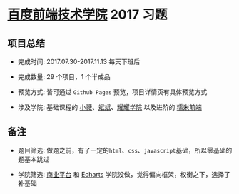 # [百度前端技术学院][百度前端技术学院] 2017 习题

## 项目总结

* 完成时间: 2017.07.30-2017.11.13 每天下班后

* 完成数量: 29 个项目，1 个半成品

* 预览方式: 皆可通过 `Github Pages` 预览，项目详情页有具体预览方式

* 涉及学院: 基础课程的 [小薇][小薇]、[斌斌](斌斌)、[耀耀学院](耀耀) 以及进阶的 [糯米前端](糯米)

## 备注

* 题目筛选: 做题之前，有了一定的`html`、`css`、`javascript`基础，所以零基础的题基本跳过

* 学院筛选: [商业平台][商业平台] 和 [Echarts][Echarts] 学院没做，觉得偏向框架，权衡之下，选择了补基础


[百度前端技术学院]: http://ife.baidu.com/2017

[小薇]: http://ife.baidu.com/2017/college/detail/id/9

[斌斌]: http://ife.baidu.com/2017/college/detail/id/10

[耀耀]: http://ife.baidu.com/2017/college/detail/id/11

[糯米]: http://ife.baidu.com/2017/college/detail/id/8

[商业平台]: http://ife.baidu.com/2017/college/detail/id/5

[Echarts]: http://ife.baidu.com/2017/college/detail/id/6
